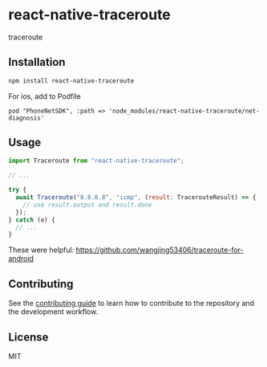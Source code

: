 # react-native-traceroute

traceroute

## Installation

```sh
npm install react-native-traceroute
```

For ios, add to Podfile
```
pod "PhoneNetSDK", :path => 'node_modules/react-native-traceroute/net-diagnosis'
```
## Usage

```js
import Traceroute from "react-native-traceroute";

// ...

try {
  await Traceroute("8.8.8.8", "icmp", (result: TracerouteResult) => {
    // use result.output and result.done
  });
} catch (e) {
  // ...
}
```

These were helpful:
https://github.com/wangjing53406/traceroute-for-android

## Contributing

See the [contributing guide](CONTRIBUTING.md) to learn how to contribute to the repository and the development workflow.

## License

MIT
